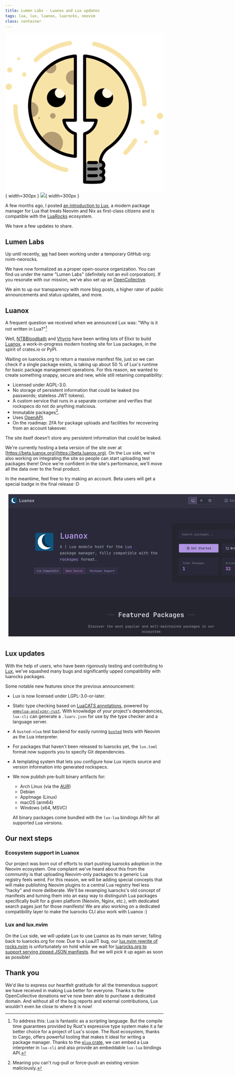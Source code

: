 ```yaml
---
title: Lumen Labs - Luanox and Lux updates
tags: lua, lux, luanox, luarocks, neovim
class: container
---
```


![](https://github.com/lumen-oss/lux/raw/master/lux-logo.svg){ width=300px }
![](https://beta.luanox.org/images/logo.svg){ width=300px }

A few months ago, I posted [an introduction to Lux](https://mrcjkb.dev/posts/2025-04-07-lux-announcement.html),
a modern package manager for Lua that treats Neovim and Nix as first-class citizens
and is compatible with the [LuaRocks](https://luarocks.org) ecosystem.

We have a few updates to share.

## Lumen Labs

Up until recently, [we](https://github.com/lumen-oss) had been working under a temporary GitHub org:
nvim-neorocks.

We have now formalized as a proper open-source organization.
You can find us under the name "Lumen Labs" (definitely not an evil corporation).
If you resonate with our mission, we've also set up an [OpenCollective](https://opencollective.com/lumen-labs).

We aim to up our transparency with more blog posts,
a higher rater of public announcements and status updates, and more.

## Luanox

A frequent question we received when we announced Lux was:
"Why is it not written in Lua?"[^1]

[^1]: To address this: Lua is fantastic as a scripting language.
      But the compile time guarantees provided by Rust's expressive type system
      make it a far better choice for a project of Lux's scope.
      The Rust ecosystem, thanks to Cargo, offers powerful tooling
      that makes it ideal for writing a package manager.
      Thanks to the [`mlua` crate](https://crates.io/crates/mlua),
      we can embed a Lua interpreter in `lux-cli` and also
      provide an embeddable `lux-lua` bindings API.

Well, [NTBBloodbath](https://github.com/NTBBloodbath/) and [Vhyrro](https://github.com/vhyrro)
have been writing lots of Elixir to build [Luanox](beta.luanox.org),
a work-in-progress modern hosting site for Lua packages,
in the spirit of crates.io or PyPI.

Waiting on luarocks.org to return a massive manifest file,
just so we can check if a single package exists,
is taking up about 50 % of Lux's runtime for basic package management operations.
For this reason, we wanted to create something snappy, secure and new,
while still retaining compatibility:

- Licensed under AGPL-3.0.
- No storage of persistent information that could be leaked
  (no passwords; stateless JWT tokens).
- A custom service that runs in a separate container
  and verifies that rockspecs do not do anything malicious.
- Immutable packages[^2].
- Uses [OpenAPI](https://www.openapis.org/).
- On the roadmap:
  2FA for package uploads and facilities for recovering from an account takeover.

[^2]: Meaning you can't rug-pull or force-push an existing version maliciously.

The site itself doesn't store any persistent information that could be leaked.

We're currently hosting a beta version of the site over at [https://beta.luanox.org](https://beta.luanox.org).
On the Lux side, we're also working on integrating the site so people
can start uploading test packages there!
Once we're confident in the site's performance,
we'll move all the data over to the final product.

In the meantime, feel free to try making an account.
Beta users will get a special badge in the final release :D

<img src="/images/luanox.png" style="float: center; margin: 10px; max-width: 900px" />

## Lux updates

With the help of users, who have been rigorously testing and contributing to [Lux](https://github.com/lumen-oss/lux),
we've squashed many bugs and significantly upped compatibility with luarocks packages.

Some notable new features since the previous announcement:

- Lux is now licensed under LGPL-3.0-or-later.
- Static type checking based on [LuaCATS annotations](https://luals.github.io/wiki/annotations/),
  powered by [`emmylua-analyzer-rust`](https://github.com/EmmyLuaLs/emmylua-analyzer-rust).
  With knowledge of your project's dependencies, `lux-cli` can generate a `.luarc.json`
  for use by the type checker and a language server.
- A `busted-nlua` test backend for easily running [`busted`](https://github.com/lunarmodules/busted)
  tests with Neovim as the Lua interpreter.
- For packages that haven't been released to luarocks yet, the `lux.toml` format now supports
  you to specify Git dependencies.
- A templating system that lets you configure how Lux injects source and
  version information into generated rockspecs.
- We now publish pre-built binary artifacts for:
  - Arch Linux (via the [AUR](https://aur.archlinux.org/packages/lux-cli-bin))
  - Debian
  - AppImage (Linux)
  - macOS (arm64)
  - Windows (x64, MSVC)

  All binary packages come bundled with the `lux-lua`
  bindings API for all supported Lua versions.

## Our next steps

### Ecosystem support in Luanox

Our project was born out of efforts to start pushing luarocks adoption in the Neovim ecosystem.
One complaint we've heard about this from the community is that uploading Neovim-only packages
to a generic Lua registry feels weird.
For this reason, we will be adding special concepts that will make publishing Neovim plugins
to a central Lua registry feel less "hacky" and more deliberate.
We'll be revamping luarocks's old concept of manifests and turning them into an easy way
to distinguish Lua packages specifically built for a given platform (Neovim, Nginx, etc.),
with dedicated search pages just for those manifests!
We are also working on a dedicated compatibility layer to make the luarocks CLI also work with Luanox :)

### Lux and lux.nvim

On the Lux side, we will update Lux to use Luanox as its main server,
falling back to luarocks.org for now.
Due to a LuaJIT bug, our [lux.nvim rewrite of rocks.nvim](https://github.com/lumen-oss/rocks.nvim/pull/644)
is unfortunately on hold while we wait for [luarocks.org to support serving zipped JSON manfiests](https://github.com/luarocks/luarocks-site/pull/229).
But we will pick it up again as soon as possible!

## Thank you

We'd like to express our heartfelt gratitude for all the tremendous support we have received
in making Lua better for everyone.
Thanks to the OpenCollective donations we've now been able to purchase a dedicated domain.
And without all of the bug reports and external contributions,
Lux wouldn't even be close to where it is now!

